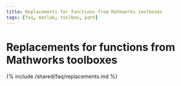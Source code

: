 ```yaml
---
title: Replacements for functions from Mathworks toolboxes
tags: [faq, matlab, toolbox, path]
---
```


# Replacements for functions from Mathworks toolboxes

{% include /shared/faq/replacements.md %}

